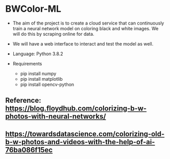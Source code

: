 # BWColor-ML

- The aim of the project is to create a cloud service that can continuously train a neural network model on coloring black and white images. We will do this by scraping online for data.

- We will have a web interface to interact and test the model as well.

- Language: Python 3.8.2

- Requirements
   - pip install numpy
   - pip install matplotlib
   - pip install opencv-python
   
## Reference: https://blog.floydhub.com/colorizing-b-w-photos-with-neural-networks/
##            https://towardsdatascience.com/colorizing-old-b-w-photos-and-videos-with-the-help-of-ai-76ba086f15ec